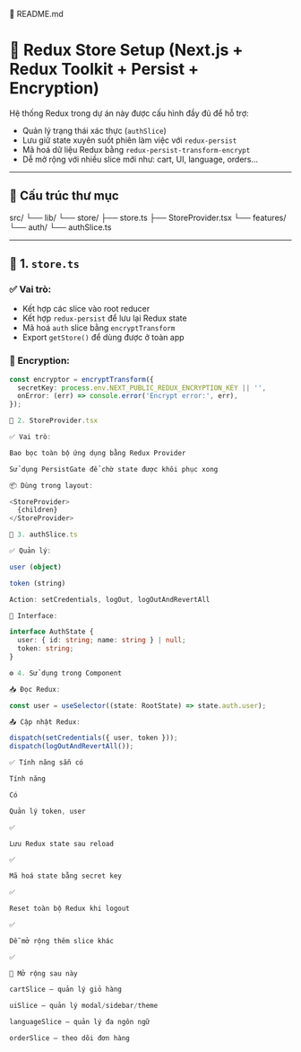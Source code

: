 📄 README.md

# 🧠 Redux Store Setup (Next.js + Redux Toolkit + Persist + Encryption)

Hệ thống Redux trong dự án này được cấu hình đầy đủ để hỗ trợ:

- Quản lý trạng thái xác thực (`authSlice`)
- Lưu giữ state xuyên suốt phiên làm việc với `redux-persist`
- Mã hoá dữ liệu Redux bằng `redux-persist-transform-encrypt`
- Dễ mở rộng với nhiều slice mới như: cart, UI, language, orders...

---

## 📁 Cấu trúc thư mục

src/
└── lib/
└── store/
├── store.ts
├── StoreProvider.tsx
└── features/
└── auth/
└── authSlice.ts

---

## 🔧 1. `store.ts`

### ✅ Vai trò:

- Kết hợp các slice vào root reducer
- Kết hợp `redux-persist` để lưu lại Redux state
- Mã hoá `auth` slice bằng `encryptTransform`
- Export `getStore()` để dùng được ở toàn app

### 🔐 Encryption:

```ts
const encryptor = encryptTransform({
  secretKey: process.env.NEXT_PUBLIC_REDUX_ENCRYPTION_KEY || '',
  onError: (err) => console.error('Encrypt error:', err),
});

🧩 2. StoreProvider.tsx

✅ Vai trò:

Bao bọc toàn bộ ứng dụng bằng Redux Provider

Sử dụng PersistGate để chờ state được khôi phục xong

📦 Dùng trong layout:

<StoreProvider>
  {children}
</StoreProvider>

🔐 3. authSlice.ts

✅ Quản lý:

user (object)

token (string)

Action: setCredentials, logOut, logOutAndRevertAll

🧾 Interface:

interface AuthState {
  user: { id: string; name: string } | null;
  token: string;
}

⚙️ 4. Sử dụng trong Component

📥 Đọc Redux:

const user = useSelector((state: RootState) => state.auth.user);

📤 Cập nhật Redux:

dispatch(setCredentials({ user, token }));
dispatch(logOutAndRevertAll());

✅ Tính năng sẵn có

Tính năng

Có

Quản lý token, user

✅

Lưu Redux state sau reload

✅

Mã hoá state bằng secret key

✅

Reset toàn bộ Redux khi logout

✅

Dễ mở rộng thêm slice khác

✅

🚀 Mở rộng sau này

cartSlice – quản lý giỏ hàng

uiSlice – quản lý modal/sidebar/theme

languageSlice – quản lý đa ngôn ngữ

orderSlice – theo dõi đơn hàng
```
